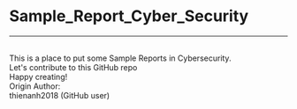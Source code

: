 # Sample_Report_Cyber_Security
<hr/>
<br/>
This is a place to put some Sample Reports in Cybersecurity.
<br/>
Let's contribute to this GitHub repo
<br/>
Happy creating!
<br/>
<i></i>Origin Author:</i>
<br/>
<b></b>thienanh2018</b> (GitHub user)
